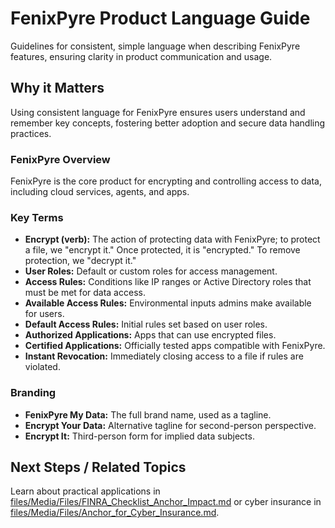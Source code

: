 # FenixPyre Product Language Guide

Guidelines for consistent, simple language when describing FenixPyre features, ensuring clarity in product communication and usage.


## Why it Matters
Using consistent language for FenixPyre ensures users understand and remember key concepts, fostering better adoption and secure data handling practices.

### FenixPyre Overview
FenixPyre is the core product for encrypting and controlling access to data, including cloud services, agents, and apps.

### Key Terms
- **Encrypt (verb):** The action of protecting data with FenixPyre; to protect a file, we "encrypt it." Once protected, it is "encrypted." To remove protection, we "decrypt it."
- **User Roles:** Default or custom roles for access management.
- **Access Rules:** Conditions like IP ranges or Active Directory roles that must be met for data access.
- **Available Access Rules:** Environmental inputs admins make available for users.
- **Default Access Rules:** Initial rules set based on user roles.
- **Authorized Applications:** Apps that can use encrypted files.
- **Certified Applications:** Officially tested apps compatible with FenixPyre.
- **Instant Revocation:** Immediately closing access to a file if rules are violated.

### Branding
- **FenixPyre My Data:** The full brand name, used as a tagline.
- **Encrypt Your Data:** Alternative tagline for second-person perspective.
- **Encrypt It:** Third-person form for implied data subjects.

## Next Steps / Related Topics
Learn about practical applications in [files/Media/Files/FINRA_Checklist_Anchor_Impact.md](./FINRA_Checklist_Anchor_Impact.md) or cyber insurance in [files/Media/Files/Anchor_for_Cyber_Insurance.md](./Anchor_for_Cyber_Insurance.md).
